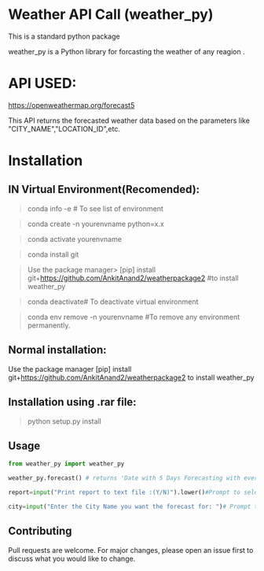 # Weather API Call (weather_py)

This is a standard python package 

weather_py is a Python library for forcasting the weather of any reagion .

# API USED:
https://openweathermap.org/forecast5

This API returns the forecasted weather data based on the parameters like "CITY_NAME","LOCATION_ID",etc.

# Installation
## IN Virtual Environment(Recomended):
>conda info -e # To see list of environment

>conda create -n yourenvname python=x.x 

>conda activate yourenvname

>conda install git

>Use the package manager> [pip] install git+https://github.com/AnkitAnand2/weatherpackage2  #to install weather_py

>conda deactivate# To deactivate virtual environment

>conda env remove -n yourenvname #To remove any environment permanently.


## Normal installation:

Use the package manager [pip] install git+https://github.com/AnkitAnand2/weatherpackage2 to install weather_py

## Installation using .rar file:

>python setup.py install



## Usage

```python
from weather_py import weather_py

weather_py.forecast() # returns 'Date with 5 Days Forecasting with every 3 hour interval'

report=input("Print report to text file :(Y/N)").lower()#Prompt to select wether to print the weather report in xlsx file or not 

city=input("Enter the City Name you want the forecast for: ")# Prompt to input city weather to forecast.

```

## Contributing
Pull requests are welcome. For major changes, please open an issue first to discuss what you would like to change.


